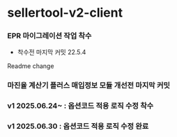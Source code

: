 # sellertool-v2-client

### EPR 마이그레이션 작업 착수
- 착수전 마지막 커밋 22.5.4

Readme change

### 마진율 계산기 플러스 매입정보 모듈 개선전 마지막 커밋

### v1 2025.06.24~ : 옵션코드 적용 로직 수정 착수
### v1 2025.06.30 : 옵션코드 적용 로직 수정 완료